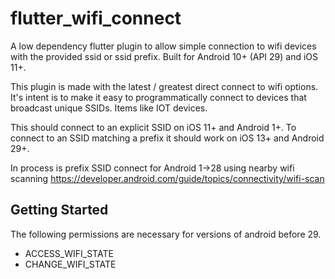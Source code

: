 # flutter_wifi_connect

A low dependency flutter plugin to allow simple connection to wifi devices with the provided ssid or ssid prefix. Built for Android 10+ (API 29) and iOS 11+.

This plugin is made with the latest / greatest direct connect to wifi options. It's intent is to make it easy to programmatically connect to devices that broadcast unique SSIDs. Items like IOT devices.

This should connect to an explicit SSID on iOS 11+ and Android 1+.
To connect to an SSID matching a prefix it should work on iOS 13+ and Android 29+.

In process is prefix SSID connect for Android 1->28 using nearby wifi scanning https://developer.android.com/guide/topics/connectivity/wifi-scan 

## Getting Started

The following permissions are necessary for versions of android before 29.
 * ACCESS_WIFI_STATE
 * CHANGE_WIFI_STATE
